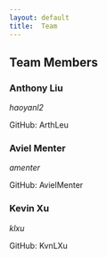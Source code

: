 ```yaml
---
layout: default
title:  Team
---
```


## Team Members


### Anthony Liu

_haoyanl2_

GitHub: ArthLeu



### Aviel Menter

_amenter_

GitHub: AvielMenter



### Kevin Xu

_klxu_

GitHub: KvnLXu
